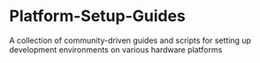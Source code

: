 # Platform-Setup-Guides
A collection of community-driven guides and scripts for setting up development environments on various hardware platforms
